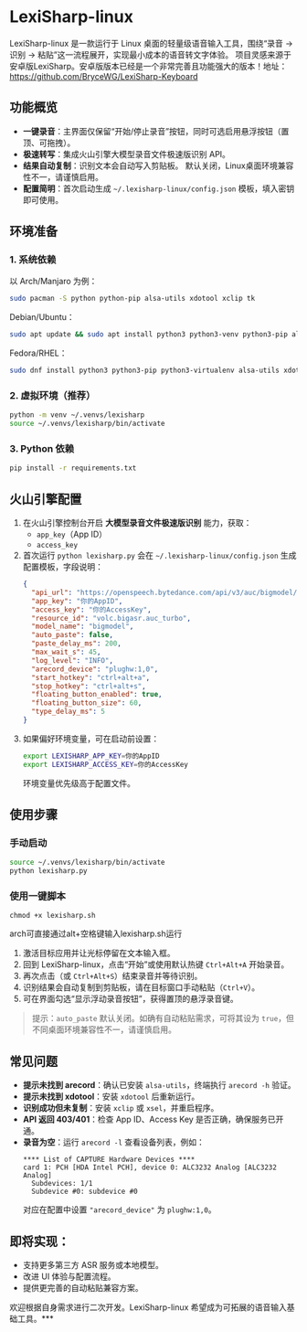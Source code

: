 # LexiSharp-linux

LexiSharp-linux 是一款运行于 Linux 桌面的轻量级语音输入工具，围绕“录音 → 识别 → 粘贴”这一流程展开，实现最小成本的语音转文字体验。
项目灵感来源于安卓版LexiSharp。安卓版版本已经是一个非常完善且功能强大的版本！地址：https://github.com/BryceWG/LexiSharp-Keyboard

## 功能概览
- **一键录音**：主界面仅保留“开始/停止录音”按钮，同时可选启用悬浮按钮（置顶、可拖拽）。
- **极速转写**：集成火山引擎大模型录音文件极速版识别 API。
- **结果自动复制**：识别文本会自动写入剪贴板。 默认关闭，Linux桌面环境兼容性不一，请谨慎启用。
- **配置简明**：首次启动生成 `~/.lexisharp-linux/config.json` 模板，填入密钥即可使用。

## 环境准备

### 1. 系统依赖
以 Arch/Manjaro 为例：
```bash
sudo pacman -S python python-pip alsa-utils xdotool xclip tk
```
Debian/Ubuntu：
```bash
sudo apt update && sudo apt install python3 python3-venv python3-pip alsa-utils xdotool xclip python3-tk
```
Fedora/RHEL：
```bash
sudo dnf install python3 python3-pip python3-virtualenv alsa-utils xdotool xclip python3-tkinter
```

### 2. 虚拟环境（推荐）
```bash
python -m venv ~/.venvs/lexisharp
source ~/.venvs/lexisharp/bin/activate
```

### 3. Python 依赖
```bash
pip install -r requirements.txt
```

## 火山引擎配置
1. 在火山引擎控制台开启 **大模型录音文件极速版识别** 能力，获取：
   - `app_key`（App ID）
   - `access_key`
2. 首次运行 `python lexisharp.py` 会在 `~/.lexisharp-linux/config.json` 生成配置模板，字段说明：
   ```json
   {
     "api_url": "https://openspeech.bytedance.com/api/v3/auc/bigmodel/recognize/flash",
     "app_key": "你的AppID",
     "access_key": "你的AccessKey",
     "resource_id": "volc.bigasr.auc_turbo",
     "model_name": "bigmodel",
     "auto_paste": false,
     "paste_delay_ms": 200,
     "max_wait_s": 45,
     "log_level": "INFO",
     "arecord_device": "plughw:1,0",
     "start_hotkey": "ctrl+alt+a",
     "stop_hotkey": "ctrl+alt+s",
     "floating_button_enabled": true,
     "floating_button_size": 60,
     "type_delay_ms": 5
   }
   ```
3. 如果偏好环境变量，可在启动前设置：
   ```bash
   export LEXISHARP_APP_KEY=你的AppID
   export LEXISHARP_ACCESS_KEY=你的AccessKey
   ```
   环境变量优先级高于配置文件。

## 使用步骤
### 手动启动
```bash
source ~/.venvs/lexisharp/bin/activate
python lexisharp.py
```
### 使用一键脚本
```
chmod +x lexisharp.sh

```
arch可直接通过alt+空格键输入lexisharp.sh运行

1. 激活目标应用并让光标停留在文本输入框。
2. 回到 LexiSharp-linux，点击“开始”或使用默认热键 `Ctrl+Alt+A` 开始录音。
3. 再次点击（或 `Ctrl+Alt+S`）结束录音并等待识别。
4. 识别结果会自动复制到剪贴板，请在目标窗口手动粘贴（`Ctrl+V`）。
5. 可在界面勾选“显示浮动录音按钮”，获得置顶的悬浮录音键。

> 提示：`auto_paste` 默认关闭。如确有自动粘贴需求，可将其设为 `true`，但不同桌面环境兼容性不一，请谨慎启用。

## 常见问题
- **提示未找到 arecord**：确认已安装 `alsa-utils`，终端执行 `arecord -h` 验证。
- **提示未找到 xdotool**：安装 `xdotool` 后重新运行。
- **识别成功但未复制**：安装 `xclip` 或 `xsel`，并重启程序。
- **API 返回 403/401**：检查 App ID、Access Key 是否正确，确保服务已开通。
- **录音为空**：运行 `arecord -l` 查看设备列表，例如：
  ```
  **** List of CAPTURE Hardware Devices ****
  card 1: PCH [HDA Intel PCH], device 0: ALC3232 Analog [ALC3232 Analog]
    Subdevices: 1/1
    Subdevice #0: subdevice #0
  ```
  对应在配置中设置 `"arecord_device"` 为 `plughw:1,0`。

## 即将实现：
- 支持更多第三方 ASR 服务或本地模型。
- 改进 UI 体验与配置流程。
- 提供更完善的自动粘贴兼容方案。

欢迎根据自身需求进行二次开发。LexiSharp-linux 希望成为可拓展的语音输入基础工具。***
